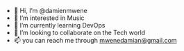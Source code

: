 - 👋 Hi, I’m @damienmwene
- 👀 I’m interested in Music
- 🌱 I’m currently learning DevOps
- 💞️ I’m looking to collaborate on the Tech world
- 📫 you can reach me through mwenedamian@gmail.com

<!---
damienmwene/damienmwene is a ✨ special ✨ repository because its `README.md` (this file) appears on your GitHub profile.
You can click the Preview link to take a look at your changes.
--->
